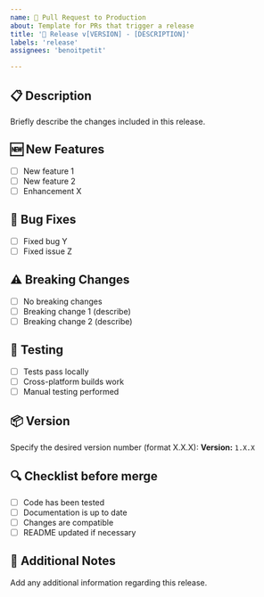 ```yaml
---
name: 🚀 Pull Request to Production
about: Template for PRs that trigger a release
title: '🚀 Release v[VERSION] - [DESCRIPTION]'
labels: 'release'
assignees: 'benoitpetit'

---
```


## 📋 Description
Briefly describe the changes included in this release.

## 🆕 New Features
- [ ] New feature 1
- [ ] New feature 2
- [ ] Enhancement X

## 🐛 Bug Fixes
- [ ] Fixed bug Y
- [ ] Fixed issue Z

## ⚠️ Breaking Changes
- [ ] No breaking changes
- [ ] Breaking change 1 (describe)
- [ ] Breaking change 2 (describe)

## 🧪 Testing
- [ ] Tests pass locally
- [ ] Cross-platform builds work
- [ ] Manual testing performed

## 📦 Version
Specify the desired version number (format X.X.X):
**Version:** `1.X.X`

## 🔍 Checklist before merge
- [ ] Code has been tested
- [ ] Documentation is up to date
- [ ] Changes are compatible
- [ ] README updated if necessary

## 📝 Additional Notes
Add any additional information regarding this release.
